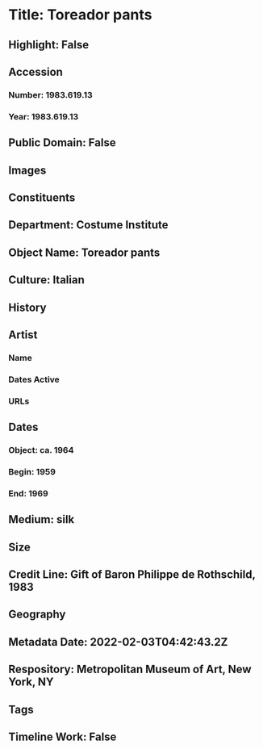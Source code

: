 # Title: Toreador pants
## Highlight: False
## Accession
### Number: 1983.619.13
### Year: 1983.619.13
## Public Domain: False
## Images
## Constituents
## Department: Costume Institute
## Object Name: Toreador pants
## Culture: Italian
## History
## Artist
### Name
### Dates Active
### URLs
## Dates
### Object: ca. 1964
### Begin: 1959
### End: 1969
## Medium: silk
## Size
## Credit Line: Gift of Baron Philippe de Rothschild, 1983
## Geography
## Metadata Date: 2022-02-03T04:42:43.2Z
## Respository: Metropolitan Museum of Art, New York, NY
## Tags
## Timeline Work: False